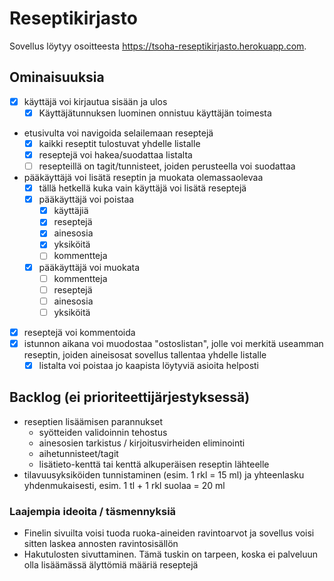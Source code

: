 # Reseptikirjasto
Sovellus löytyy osoitteesta https://tsoha-reseptikirjasto.herokuapp.com.

## Ominaisuuksia
- [x] käyttäjä voi kirjautua sisään ja ulos
  - [x] Käyttäjätunnuksen luominen onnistuu käyttäjän toimesta
- etusivulta voi navigoida selailemaan reseptejä
  - [x] kaikki reseptit tulostuvat yhdelle listalle
  - [x] reseptejä voi hakea/suodattaa listalta
  - [ ] resepteillä on tagit/tunnisteet, joiden perusteella voi suodattaa
- pääkäyttäjä voi lisätä reseptin ja muokata olemassaolevaa
  - [x] tällä hetkellä kuka vain käyttäjä voi lisätä reseptejä
  - [x] pääkäyttäjä voi poistaa
    - [x] käyttäjiä
    - [x] reseptejä
    - [x] ainesosia
    - [x] yksiköitä
    - [ ] kommentteja
  - [x] pääkäyttäjä voi muokata
    - [ ] kommentteja
    - [ ] reseptejä
    - [ ] ainesosia
    - [ ] yksiköitä
- [x] reseptejä voi kommentoida
- [x] istunnon aikana voi muodostaa "ostoslistan", jolle voi merkitä useamman reseptin, joiden aineisosat sovellus tallentaa yhdelle listalle 
  - [x] listalta voi poistaa jo kaapista löytyviä asioita helposti

## Backlog (ei prioriteettijärjestyksessä)
- reseptien lisäämisen parannukset
  - syötteiden validoinnin tehostus
  - ainesosien tarkistus / kirjoitusvirheiden eliminointi
   - aihetunnisteet/tagit
  - lisätieto-kenttä tai kenttä alkuperäisen reseptin lähteelle
- tilavuusyksiköiden tunnistaminen (esim. 1 rkl = 15 ml) ja yhteenlasku yhdenmukaisesti, esim. 1 tl + 1 rkl suolaa = 20 ml
 
### Laajempia ideoita / täsmennyksiä
- Finelin sivuilta voisi tuoda ruoka-aineiden ravintoarvot ja sovellus voisi sitten laskea annosten ravintosisällön
- Hakutulosten sivuttaminen. Tämä tuskin on tarpeen, koska ei palveluun olla lisäämässä älyttömiä määriä reseptejä

